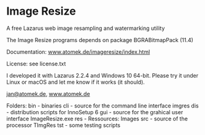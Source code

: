 # Image Resize
A free Lazarus web image resampling and watermarking utility

The Image Resize programs depends on package BGRABitmapPack (11.4)

Documentation: www.atomek.de/imageresize/index.html

License: see license.txt

I developed it with Lazarus 2.2.4 and Windows 10 64-bit.
Please try it under Linux or macOS and let me know if it works (it should).

jan@atomek.de, www.atomek.de

Folders:
bin - binaries
cli - source for the command line interface imgres
dis - distribution scripts for InnoSetup 6
gui - source for the grahical user interface ImageResize.exe
res - Ressources: Images
src - source of the processor TImgRes
tst - some testing scripts